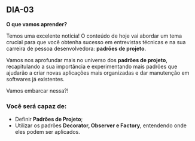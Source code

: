 ## DIA-03

**O que vamos aprender?**

Temos uma excelente notícia! O conteúdo de hoje vai abordar um tema crucial para que você obtenha sucesso em entrevistas técnicas e na sua carreira de pessoa desenvolvedora:  **padrões de projeto**.

Vamos nos aprofundar mais no universo dos  **padrões de projeto**, recapitulando a sua importância e experimentando mais padrões que ajudarão a criar novas aplicações mais organizadas e dar manutenção em softwares já existentes.

Vamos embarcar nessa?!

### Você será capaz de:

-   Definir  **Padrões de Projeto**;
-   Utilizar os padrões  **Decorator, Observer e Factory**, entendendo onde eles podem ser aplicados.
